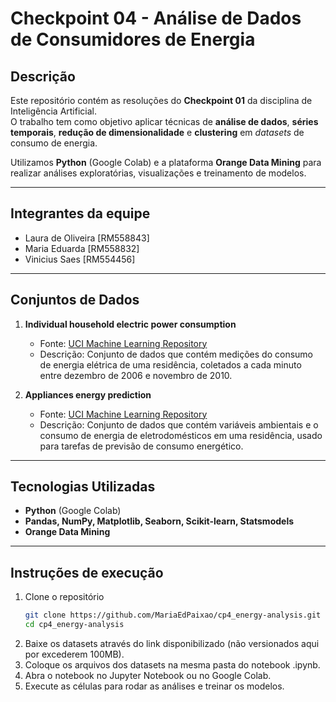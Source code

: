 # Checkpoint 04 - Análise de Dados de Consumidores de Energia  

## Descrição  
Este repositório contém as resoluções do **Checkpoint 01** da disciplina de Inteligência Artificial.  
O trabalho tem como objetivo aplicar técnicas de **análise de dados**, **séries temporais**, **redução de dimensionalidade** e **clustering** em *datasets* de consumo de energia.  

Utilizamos **Python** (Google Colab) e a plataforma **Orange Data Mining** para realizar análises exploratórias, visualizações e treinamento de modelos.  

---

## Integrantes da equipe  
- Laura de Oliveira [RM558843]
- Maria Eduarda [RM558832]
- Vinicius Saes  [RM554456]

---

## Conjuntos de Dados  

1. **Individual household electric power consumption**  
   - Fonte: [UCI Machine Learning Repository](https://archive.ics.uci.edu/dataset/235/individual+household+electric+power+consumption)  
   - Descrição: Conjunto de dados que contém medições do consumo de energia elétrica de uma residência, coletados a cada minuto entre dezembro de 2006 e novembro de 2010.  

2. **Appliances energy prediction**  
   - Fonte: [UCI Machine Learning Repository](https://archive.ics.uci.edu/dataset/374/appliances+energy+prediction)  
   - Descrição: Conjunto de dados que contém variáveis ambientais e o consumo de energia de eletrodomésticos em uma residência, usado para tarefas de previsão de consumo energético.  

---

## Tecnologias Utilizadas  
- **Python** (Google Colab)  
- **Pandas, NumPy, Matplotlib, Seaborn, Scikit-learn, Statsmodels**  
- **Orange Data Mining**  

---

## Instruções de execução 

1. Clone o repositório
   ```bash
   git clone https://github.com/MariaEdPaixao/cp4_energy-analysis.git
   cd cp4_energy-analysis
   ```
2. Baixe os datasets através do link disponibilizado (não versionados aqui por excederem 100MB).
3. Coloque os arquivos dos datasets na mesma pasta do notebook .ipynb.
4. Abra o notebook no Jupyter Notebook ou no Google Colab.
5. Execute as células para rodar as análises e treinar os modelos.
